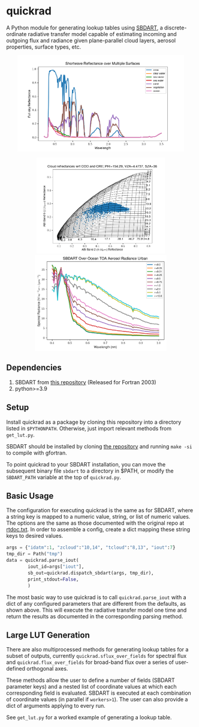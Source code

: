 # quickrad

A Python module for generating lookup tables using [SBDART][1], a
discrete-ordinate radiative transfer model capable of estimating
incoming and outgoing flux and radiance given plane-parallel cloud
layers, aerosol properties, surface types, etc.

<p align="center">
  <img height="256" src="https://github.com/Mitchell-D/quickrad/blob/main/images/sbdart_sample_0.png" />
</p>
<p align="center">
  <img height="256" src="https://github.com/Mitchell-D/quickrad/blob/main/images/sbdart_sample_1.png" />
  <img height="256" src="https://github.com/Mitchell-D/quickrad/blob/main/images/sbdart_sample_2.png" />
</p>

## Dependencies

1. SBDART from [this repository][2] (Released for Fortran 2003)
2. python>=3.9

## Setup

Install quickrad as a package by cloning this repository into a
directory listed in `$PYTHONPATH`. Otherwise, just import relevant
methods from `get_lut.py`.

SBDART should be installed by cloning [the repository][2] and
running `make -si` to compile with gfortran.

To point quickrad to your SBDART installation, you can move the
subsequent binary file `sbdart` to a directory in $PATH, or modify
the `SBDART_PATH` variable at the top of `quickrad.py`.

## Basic Usage

The configuration for executing quickrad is the same as for SBDART,
where a string key is mapped to a numeric value, string, or list of
numeric values. The options are the same as those documented with the
original repo at [rtdoc.txt][3]. In order to assemble a config,
create a dict mapping these string keys to desired values.

```python
args = {"idatm":1, "zcloud":"10,14", "tcloud":"8,13", "iout":7}
tmp_dir = Path("tmp")
data = quickrad.parse_iout(
        iout_id=args["iout"],
        sb_out=quickrad.dispatch_sbdart(args, tmp_dir),
        print_stdout=False,
        )
```

The most basic way to use quickrad is to call `quickrad.parse_iout`
with a dict of any configured parameters that are different from the
defaults, as shown above. This will execute the radiative transfer
model one time and return the results as documented in the
corresponding parsing method.

## Large LUT Generation

There are also multiprocessed methods for generating lookup tables
for a subset of outputs, currently `quickrad.sflux_over_fields` for
spectral flux and `quickrad.flux_over_fields` for broad-band flux
over a series of user-defined orthogonal axes.

These methods allow the user to define a number of fields (SBDART
parameter keys) and a nested list of coordinate values at which each
corresponding field is evaluated. SBDART is executed at each
combination of coordinate values (in parallel if `workers>1`). The
user can also provide a dict of arguments applying to every run.

See `get_lut.py` for a worked example of generating a lookup table.

[1]: https://userpages.umbc.edu/~martins/PHYS650/SBDART%20Article.pdf
[2]: https://github.com/paulricchiazzi/SBDART/tree/master
[3]: https://github.com/paulricchiazzi/SBDART/blob/master/RunRT/rtdoc.txt

